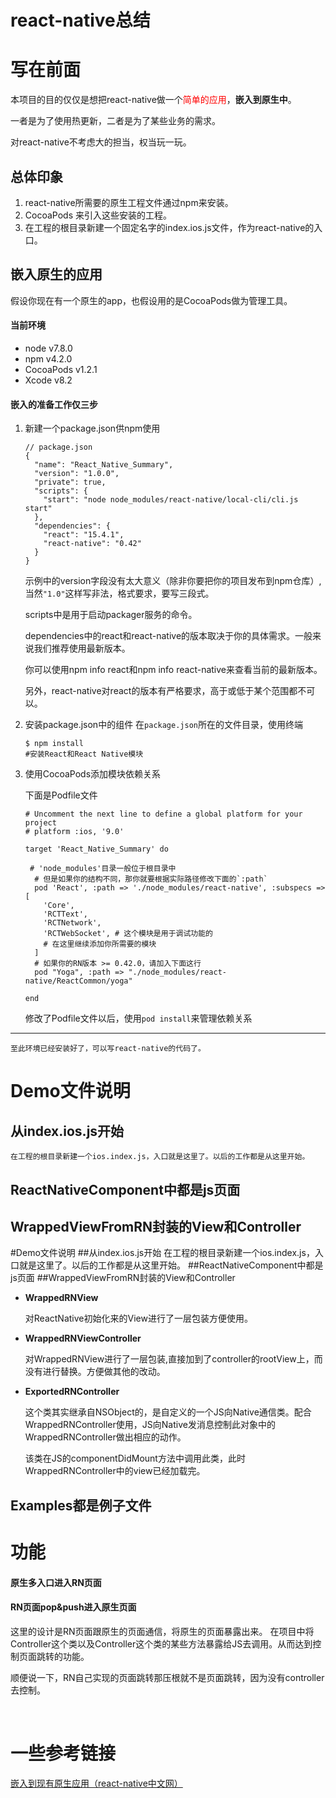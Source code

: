# react-native总结

# 写在前面

本项目的目的仅仅是想把react-native做一个<span style="color:red">简单的应用</span>，**嵌入到原生中**。

一者是为了使用热更新，二者是为了某些业务的需求。

对react-native不考虑大的担当，权当玩一玩。

## 总体印象

1. react-native所需要的原生工程文件通过npm来安装。
2. CocoaPods 来引入这些安装的工程。
3. 在工程的根目录新建一个固定名字的index.ios.js文件，作为react-native的入口。


## 嵌入原生的应用
假设你现在有一个原生的app，也假设用的是CocoaPods做为管理工具。

#### 当前环境

* node v7.8.0
* npm v4.2.0 
* CocoaPods v1.2.1
* Xcode v8.2

#### 嵌入的准备工作仅三步
1. 新建一个package.json供npm使用
	
	```
	// package.json  
	{
	  "name": "React_Native_Summary",
	  "version": "1.0.0",
	  "private": true,
	  "scripts": {
	    "start": "node node_modules/react-native/local-cli/cli.js start"
	  },
	  "dependencies": {
	    "react": "15.4.1",
	    "react-native": "0.42"
	  }
	}
	
	```
	示例中的version字段没有太大意义（除非你要把你的项目发布到npm仓库）,当然`"1.0"`这样写非法，格式要求，要写三段式。
	
	scripts中是用于启动packager服务的命令。
	
	dependencies中的react和react-native的版本取决于你的具体需求。一般来说我们推荐使用最新版本。
	
	你可以使用npm info react和npm info react-native来查看当前的最新版本。
	
	另外，react-native对react的版本有严格要求，高于或低于某个范围都不可以。
	

2. 安装package.json中的组件
在`package.json`所在的文件目录，使用终端
	
	```
	$ npm install
	#安装React和React Native模块
	```
3. 使用CocoaPods添加模块依赖关系

	下面是Podfile文件
	
	```
	# Uncomment the next line to define a global platform for your project
	# platform :ios, '9.0'
	
	target 'React_Native_Summary' do
	
	 # 'node_modules'目录一般位于根目录中
	  # 但是如果你的结构不同，那你就要根据实际路径修改下面的`:path`
	  pod 'React', :path => './node_modules/react-native', :subspecs => [
	    'Core',
	    'RCTText',
	    'RCTNetwork',
	    'RCTWebSocket', # 这个模块是用于调试功能的
	    # 在这里继续添加你所需要的模块
	  ]
	  # 如果你的RN版本 >= 0.42.0，请加入下面这行
	  pod "Yoga", :path => "./node_modules/react-native/ReactCommon/yoga"
	
	end
	
	```
	修改了Podfile文件以后，使用`pod install`来管理依赖关系

-----
	至此环境已经安装好了，可以写react-native的代码了。

# Demo文件说明

## 从index.ios.js开始
    在工程的根目录新建一个ios.index.js，入口就是这里了。以后的工作都是从这里开始。

## ReactNativeComponent中都是js页面

## WrappedViewFromRN封装的View和Controller

#Demo文件说明
##从index.ios.js开始
在工程的根目录新建一个ios.index.js，入口就是这里了。以后的工作都是从这里开始。
##ReactNativeComponent中都是js页面
##WrappedViewFromRN封装的View和Controller
- **WrappedRNView**


 	对ReactNative初始化来的View进行了一层包装方便使用。
	
- **WrappedRNViewController**
	
	对WrappedRNView进行了一层包装,直接加到了controller的rootView上，而没有进行替换。方便做其他的改动。


- **ExportedRNController**
	
	这个类其实继承自NSObject的，是自定义的一个JS向Native通信类。配合WrappedRNController使用，JS向Native发消息控制此对象中的WrappedRNController做出相应的动作。
	
	该类在JS的componentDidMount方法中调用此类，此时WrappedRNController中的view已经加载完。

## Examples都是例子文件



# 功能
#### 原生多入口进入RN页面
#### RN页面pop&push进入原生页面
这里的设计是RN页面跟原生的页面通信，将原生的页面暴露出来。
在项目中将Controller这个类以及Controller这个类的某些方法暴露给JS去调用。从而达到控制页面跳转的功能。

顺便说一下，RN自己实现的页面跳转那压根就不是页面跳转，因为没有controller去控制。



<br>

# 一些参考链接
[嵌入到现有原生应用（react-native中文网）](http://reactnative.cn/docs/0.43/integration-with-existing-apps.html#content)


